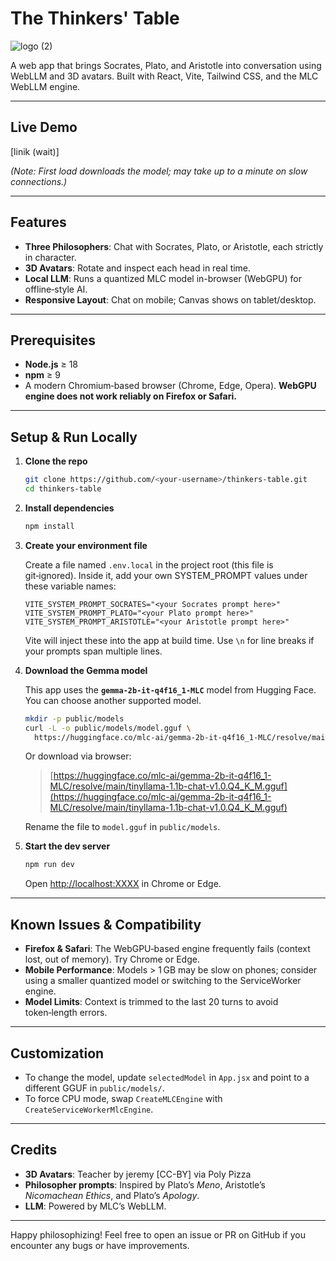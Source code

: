 # The Thinkers' Table

![logo (2)](https://github.com/user-attachments/assets/bd9e3b38-3b80-4c93-892c-6fcd8f9745a8)

A web app that brings Socrates, Plato, and Aristotle into conversation using WebLLM and 3D avatars. Built with React, Vite, Tailwind CSS, and the MLC WebLLM engine.

---

## Live Demo

\[linik (wait)]

_(Note: First load downloads the model; may take up to a minute on slow connections.)_

---

## Features

- **Three Philosophers**: Chat with Socrates, Plato, or Aristotle, each strictly in character.
- **3D Avatars**: Rotate and inspect each head in real time.
- **Local LLM**: Runs a quantized MLC model in-browser (WebGPU) for offline‑style AI.
- **Responsive Layout**: Chat on mobile; Canvas shows on tablet/desktop.

---

## Prerequisites

- **Node.js** ≥ 18
- **npm** ≥ 9
- A modern Chromium‑based browser (Chrome, Edge, Opera). **WebGPU engine does not work reliably on Firefox or Safari.**

---

## Setup & Run Locally

1. **Clone the repo**

   ```bash
   git clone https://github.com/<your‑username>/thinkers-table.git
   cd thinkers-table
   ```

2. **Install dependencies**

   ```bash
   npm install
   ```

3. **Create your environment file**

   Create a file named `.env.local` in the project root (this file is git‑ignored).
   Inside it, add your own SYSTEM_PROMPT values under these variable names:

   ```dotenv
   VITE_SYSTEM_PROMPT_SOCRATES="<your Socrates prompt here>"
   VITE_SYSTEM_PROMPT_PLATO="<your Plato prompt here>"
   VITE_SYSTEM_PROMPT_ARISTOTLE="<your Aristotle prompt here>"
   ```

   Vite will inject these into the app at build time.
   Use `\n` for line breaks if your prompts span multiple lines.

4. **Download the Gemma model**

   This app uses the **`gemma-2b-it-q4f16_1-MLC`** model from Hugging Face. You can choose another supported model.

   ```bash
   mkdir -p public/models
   curl -L -o public/models/model.gguf \
     https://huggingface.co/mlc-ai/gemma-2b-it-q4f16_1-MLC/resolve/main/tinyllama-1.1b-chat-v1.0.Q4_K_M.gguf
   ```

   Or download via browser:

   > [https://huggingface.co/mlc-ai/gemma-2b-it-q4f16_1-MLC/resolve/main/tinyllama-1.1b-chat-v1.0.Q4_K_M.gguf](https://huggingface.co/mlc-ai/gemma-2b-it-q4f16_1-MLC/resolve/main/tinyllama-1.1b-chat-v1.0.Q4_K_M.gguf)

   Rename the file to `model.gguf` in `public/models`.

5. **Start the dev server**

   ```bash
   npm run dev
   ```

   Open [http://localhost:XXXX](http://localhost:XXXX) in Chrome or Edge.

---

## Known Issues & Compatibility

- **Firefox & Safari**: The WebGPU‑based engine frequently fails (context lost, out of memory). Try Chrome or Edge.
- **Mobile Performance**: Models > 1 GB may be slow on phones; consider using a smaller quantized model or switching to the ServiceWorker engine.
- **Model Limits**: Context is trimmed to the last 20 turns to avoid token‑length errors.

---

## Customization

- To change the model, update `selectedModel` in `App.jsx` and point to a different GGUF in `public/models/`.
- To force CPU mode, swap `CreateMLCEngine` with `CreateServiceWorkerMlcEngine`.

---

## Credits

- **3D Avatars**: Teacher by jeremy \[CC-BY] via Poly Pizza
- **Philosopher prompts**: Inspired by Plato’s _Meno_, Aristotle’s _Nicomachean Ethics_, and Plato’s _Apology_.
- **LLM**: Powered by MLC’s WebLLM.

---

Happy philosophizing! Feel free to open an issue or PR on GitHub if you encounter any bugs or have improvements.

